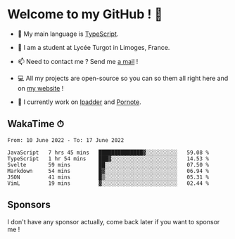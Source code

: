 # Welcome to my GitHub ! 🌃

- 🔭 My main language is [TypeScript](https://www.typescriptlang.org/).

- 🌱 I am a student at Lycée Turgot in Limoges, France.

- 📫 Need to contact me ? Send me <a href="mailto:mikkel@milescode.dev">a mail</a> !

- 💻 All my projects are open-source so you can so them all right here and on <a href="https://www.vexcited.ml">my website</a> !

- 👀 I currently work on [lpadder](https://github.com/Vexcited/lpadder) and [Pornote](https://github.com/Vexcited/Pornote).

## WakaTime ⏱

<!--START_SECTION:waka-->

```text
From: 10 June 2022 - To: 17 June 2022

JavaScript   7 hrs 45 mins   ██████████████▓░░░░░░░░░░   59.08 %
TypeScript   1 hr 54 mins    ███▓░░░░░░░░░░░░░░░░░░░░░   14.53 %
Svelte       59 mins         ██░░░░░░░░░░░░░░░░░░░░░░░   07.50 %
Markdown     54 mins         █▓░░░░░░░░░░░░░░░░░░░░░░░   06.94 %
JSON         41 mins         █▒░░░░░░░░░░░░░░░░░░░░░░░   05.31 %
VimL         19 mins         ▓░░░░░░░░░░░░░░░░░░░░░░░░   02.44 %
```

<!--END_SECTION:waka-->

## Sponsors

I don't have any sponsor actually, come back later if you want to sponsor me !
